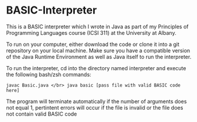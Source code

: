 # BASIC-Interpreter

This is a BASIC interpreter which I wrote in Java as part of my Principles of Programming Languages course (ICSI 311) at the University at Albany.

To run on your computer, either download the code or clone it into a git repository on your local machine. Make sure you have a compatible version of the Java Runtime Environment as well as Java itself to run the interpreter.

To run the interpreter, cd into the directory named interpreter and execute the following bash/zsh commands:

`javac Basic.java </br>
java basic [pass file with valid BASIC code here]`


The program will terminate automatically if the number of arguments does not equal 1, pertintent errors will occur if the file is invalid or the file does not contain valid BASIC code
